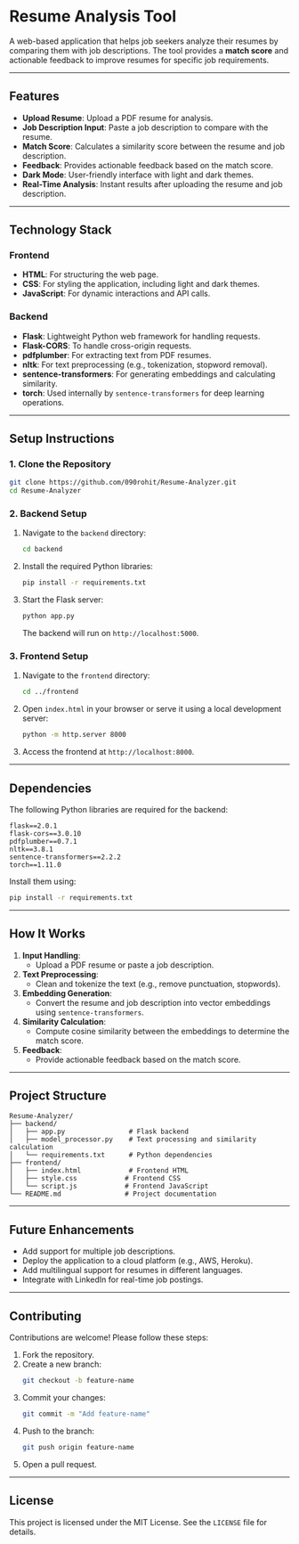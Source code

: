 # **Resume Analysis Tool**

A web-based application that helps job seekers analyze their resumes by comparing them with job descriptions. The tool provides a **match score** and actionable feedback to improve resumes for specific job requirements.

---

## **Features**
- **Upload Resume**: Upload a PDF resume for analysis.
- **Job Description Input**: Paste a job description to compare with the resume.
- **Match Score**: Calculates a similarity score between the resume and job description.
- **Feedback**: Provides actionable feedback based on the match score.
- **Dark Mode**: User-friendly interface with light and dark themes.
- **Real-Time Analysis**: Instant results after uploading the resume and job description.

---

## **Technology Stack**
### **Frontend**
- **HTML**: For structuring the web page.
- **CSS**: For styling the application, including light and dark themes.
- **JavaScript**: For dynamic interactions and API calls.

### **Backend**
- **Flask**: Lightweight Python web framework for handling requests.
- **Flask-CORS**: To handle cross-origin requests.
- **pdfplumber**: For extracting text from PDF resumes.
- **nltk**: For text preprocessing (e.g., tokenization, stopword removal).
- **sentence-transformers**: For generating embeddings and calculating similarity.
- **torch**: Used internally by `sentence-transformers` for deep learning operations.

---

## **Setup Instructions**
### **1. Clone the Repository**
```bash
git clone https://github.com/090rohit/Resume-Analyzer.git
cd Resume-Analyzer
```

### **2. Backend Setup**
1. Navigate to the `backend` directory:
   ```bash
   cd backend
   ```
2. Install the required Python libraries:
   ```bash
   pip install -r requirements.txt
   ```
3. Start the Flask server:
   ```bash
   python app.py
   ```
   The backend will run on `http://localhost:5000`.

### **3. Frontend Setup**
1. Navigate to the `frontend` directory:
   ```bash
   cd ../frontend
   ```
2. Open `index.html` in your browser or serve it using a local development server:
   ```bash
   python -m http.server 8000
   ```
3. Access the frontend at `http://localhost:8000`.

---

## **Dependencies**
The following Python libraries are required for the backend:
```plaintext
flask==2.0.1
flask-cors==3.0.10
pdfplumber==0.7.1
nltk==3.8.1
sentence-transformers==2.2.2
torch==1.11.0
```

Install them using:
```bash
pip install -r requirements.txt
```

---

## **How It Works**
1. **Input Handling**:
   - Upload a PDF resume or paste a job description.
2. **Text Preprocessing**:
   - Clean and tokenize the text (e.g., remove punctuation, stopwords).
3. **Embedding Generation**:
   - Convert the resume and job description into vector embeddings using `sentence-transformers`.
4. **Similarity Calculation**:
   - Compute cosine similarity between the embeddings to determine the match score.
5. **Feedback**:
   - Provide actionable feedback based on the match score.

---

## **Project Structure**
```
Resume-Analyzer/
├── backend/
│   ├── app.py                # Flask backend
│   ├── model_processor.py    # Text processing and similarity calculation
│   └── requirements.txt      # Python dependencies
├── frontend/
│   ├── index.html            # Frontend HTML
│   ├── style.css            # Frontend CSS
│   └── script.js            # Frontend JavaScript
└── README.md                # Project documentation
```

---

## **Future Enhancements**
- Add support for multiple job descriptions.
- Deploy the application to a cloud platform (e.g., AWS, Heroku).
- Add multilingual support for resumes in different languages.
- Integrate with LinkedIn for real-time job postings.

---

## **Contributing**
Contributions are welcome! Please follow these steps:
1. Fork the repository.
2. Create a new branch:
   ```bash
   git checkout -b feature-name
   ```
3. Commit your changes:
   ```bash
   git commit -m "Add feature-name"
   ```
4. Push to the branch:
   ```bash
   git push origin feature-name
   ```
5. Open a pull request.

---

## **License**
This project is licensed under the MIT License. See the `LICENSE` file for details.

